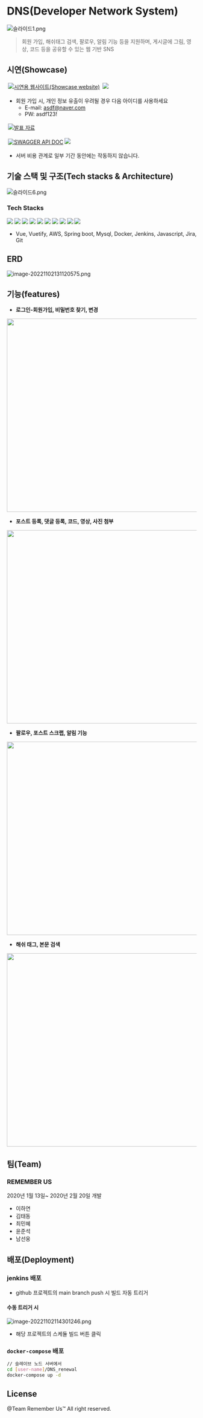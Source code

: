 # DNS(Developer Network System)

![슬라이드1.png](assets/슬라이드1.png)

> 회원 가입, 해쉬태그 검색, 팔로우, 알림 기능 등을 지원하며, 게시글에 그림, 영상, 코드 등을 공유할 수 있는 웹 기반 SNS

## 시연(Showcase)

<a class="badge-anchor"  target="_blank" rel="noopener noreferrer" href="http://ec2-54-180-98-152.ap-northeast-2.compute.amazonaws.com/"><img style="margin: 3px;" class="badge" title="시연용 웹사이트(Showcase website)" src="https://img.shields.io/badge/시연용 웹사이트(Showcase website)-skyblue?style=for-the-badge&logo=googlechrome"></a> <img src="https://badgen.net/github/status/RoadVirusHN/DNS_renewal" >

- 회원 가입 시, 개인 정보 유출이 우려될 경우 다음 아이디를 사용하세요
	- E-mail: asdf@naver.com
	- PW: asdf123!

<a class="badge-anchor" target="_blank" rel="noopener noreferrer" href="https://docs.google.com/presentation/d/1ATPpyd-QxKbGKslnmjN56FQJNkG6qhc7VcyjozlnZ6I/edit?usp=sharing"><img style="margin: 3px;" class="badge" title="발표 자료" src="https://img.shields.io/badge/발표 자료(PPT)-orange?style=for-the-badge&logo=Microsoft PowerPoint"></a>

<a class="badge-anchor"  target="_blank" rel="noopener noreferrer" href="http://ec2-54-180-98-152.ap-northeast-2.compute.amazonaws.com:8000/swagger-ui.html"><img style="margin: 3px;" class="badge" title="SWAGGER API DOC" src="https://img.shields.io/badge/SWAGGER API DOC-darkgreen?style=for-the-badge&logo=swagger"></a><img src="https://badgen.net/github/status/RoadVirusHN/DNS_renewal">

- 서버 비용 관계로 일부 기간 동안에는 작동하지 않습니다.

## 기술 스택 및 구조(Tech stacks & Architecture)

![슬라이드6.png](assets/슬라이드6.png)
### Tech Stacks
<img src="assets/javascript.svg">  <img src="assets/vue.svg">  <img src="assets/vuetify.svg">  <img src="assets/spring_boot.svg">  <img src="assets/mysql.svg">  <img src="assets/jira.svg">  <img src="assets/jenkins.svg">  <img src="assets/docker.svg">  <img src="assets/git.svg">  <img src="assets/aws.svg">
- Vue, Vuetify, AWS, Spring boot, Mysql, Docker, Jenkins, Javascript, Jira, Git
## ERD
![image-20221102131120575.png](assets/image-20221102131120575.png)

## 기능(features)

- **로그인-회원가입, 비밀번호 찾기, 변경**

<img src="assets/image-20221102155927579.png" width="512px" height="auto">

- **포스트 등록, 댓글 등록, 코드, 영상, 사진 첨부**

<img src="assets/image-20221102155824635.png" width="512px" height="auto">

- **팔로우, 포스트 스크랩, 알림 기능**

<img src="assets/image-20221102155755141.png" width="512px" height="auto">

- **해쉬 태그, 본문 검색**

<img src="assets/image-20221102155734607.png" width="512px" height="auto">


## 팀(Team)
### REMEMBER US
2020년 1월 13일~ 2020년 2월 20일 개발
- 이하연
- 김태동
- 최민혜
- 윤준석
- 남선웅

## 배포(Deployment)
### jenkins 배포
- github 프로젝트의 main branch push 시 빌드 자동 트리거
#### 수동 트리거 시
![image-20221102114301246.png](assets/image-20221102114301246.png)
- 해당 프로젝트의 스케듈 빌드 버튼 클릭
### `docker-compose` 배포
```bash
// 슬레이브 노드 서버에서
cd [user-name]/DNS_renewal
docker-compose up -d
```

## License
@Team Remember Us™ All right reserved.

